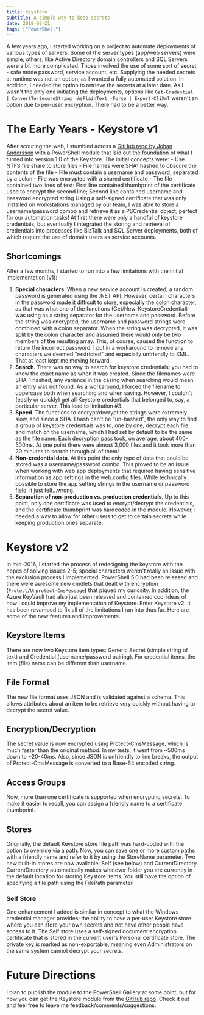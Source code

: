 ```yaml
---
title: Keystore
subtitle: A simple way to keep secrets
date: 2018-08-21
tags: ["PowerShell"]
---
```


A few years ago, I started working on a project to automate deployments of various types of servers. Some of the server types (app/web servers) were simple; others, like Active Directory domain controllers and SQL Servers were a bit more complicated. Those involved the use of some sort of secret - safe mode password, service account, etc. Supplying the needed secrets at runtime was not an option, as I wanted a fully automated solution. In addition, I needed the option to retrieve the secrets at a later date. As I wasn't the only one initiating the deployments, options like `Get-Credential | ConvertTo-SecureString -AsPlainText -Force | Export-CliXml` weren't an option due to per-user encryption. There had to be a better way.

# The Early Years - Keystore v1

After scouring the web, I stumbled across a [GitHub repo by Johan Andersson](https://github.com/remotex/Scripts/tree/master/keystore) with a PowerShell module that laid out the foundation of what I turned into version 1.0 of the Keystore. The initial concepts were: - Use NTFS file share to store files - File names were SHA1 hashed to obscure the contents of the file - File must contain a username and password, separated by a colon - File was encrypted with a shared certificate - The file contained two lines of text: First line contained thumbprint of the certificate used to encrypt the second line; Second line contained username and password encrypted string Using a self-signed certificate that was only installed on workstations managed by our team, I was able to store a username/password combo and retrieve it as a PSCredential object, perfect for our automation tasks! At first there were only a handful of keystore credentials, but eventually I integrated the storing and retrieval of credentials into processes like BizTalk and SQL Server deployments, both of which require the use of domain users as service accounts.

## Shortcomings

After a few months, I started to run into a few limitations with the initial implementation (v1):

1.  **Special characters**. When a new service account is created, a random password is generated using the .NET API. However, certain characters in the password made it difficult to store, especially the colon character, as that was what one of the functions (Get/New-KeystoreCredential) was using as a string separator for the username and password. Before the string was encrypted, the username and password strings were combined with a colon separator. When the string was decrypted, it was split by the colon character and assumed there would only be two members of the resulting array. This, of course, caused the function to return the incorrect password. I put in a workaround to remove any characters we deemed "restricted" and especially unfriendly to XML. That at least kept me moving forward.
2.  **Search**. There was no way to search for keystore credentials; you had to know the exact name as when it was created. Since the filenames were SHA-1 hashed, any variance in the casing when searching would mean an entry was not found. As a workaround, I forced the filename to uppercase both when searching and when saving. However, I couldn't (easily or quickly) get all Keystore credentials that belonged to, say, a particular server. This lead to limitation #3.
3.  **Speed**. The functions to encrypt/decrypt the strings were extremely slow, and since a SHA-1 hash can't be "un-hashed", the only way to find a group of keystore credentials was to, one by one, decrypt each file and match on the username, which I had set by default to be the same as the file name. Each decryption pass took, on average, about 400-500ms. At one point there were almost 3,000 files and it took more than 20 minutes to search through all of them!
4.  **Non-credential data**. At this point the only type of data that could be stored was a username/password combo. This proved to be an issue when working with web app deployments that required having sensitive information as app settings in the web.config files. While technically possible to store the app setting strings in the username or password field, it just felt...wrong.
5.  **Separation of non-production vs. production credentials**. Up to this point, only one certificate was used to encrypt/decrypt the credentials, and the certificate thumbprint was hardcoded in the module. However, I needed a way to allow for other users to get to certain secrets while keeping production ones separate.

# Keystore v2

In mid-2016, I started the process of redesigning the keystore with the hopes of solving issues 2-5; special characters weren't really an issue with the exclusion process I implemented. PowerShell 5.0 had been released and there were awesome new cmdlets that dealt with encryption (`Protect/Unprotect-CmsMessage`) that piqued my curiosity. In addition, the Azure KeyVault had also just been released and contained cool ideas of how I could improve my implementation of Keystore. Enter Keystore v2. It has been revamped to fix all of the limitations I ran into thus far. Here are some of the new features and improvements.

## Keystore Items

There are now two Keystore item types: Generic Secret (simple string of text) and Credential (username/password pairing). For credential items, the item (file) name can be different than username.

## File Format

The new file format uses JSON and is validated against a schema. This allows attributes about an item to be retrieve very quickly without having to decrypt the secret value.

## Encryption/Decryption

The secret value is now encrypted using Protect-CmsMessage, which is much faster than the original method. In my tests, it went from ~500ms down to ~20-40ms. Also, since JSON is unfriendly to line breaks, the output of Protect-CmsMessage is converted to a Base-64 encoded string.

## Access Groups

Now, more than one certificate is supported when encrypting secrets. To make it easier to recall, you can assign a friendly name to a certificate thumbprint.

## Stores

Originally, the default Keystore store file path was hard-coded with the option to override via a path. Now, you can save one or more custom paths with a friendly name and refer to it by using the StoreName parameter. Two new built-in stores are now available: Self (see below) and CurrentDirectory. CurrentDirectory automatically makes whatever folder you are currently in the default location for storing Keystore items. You still have the option of specifying a file path using the FilePath parameter.

### Self Store

One enhancement I added is similar in concept to what the Windows credential manager provides: the ability to have a per-user Keystore store where you can store your own secrets and not have other people have access to it. The Self store uses a self-signed document encryption certificate that is stored in the current user's Personal certificate store. The private key is marked as non-exportable, meaning even Administrators on the same system cannot decrypt your secrets.

# Future Directions

I plan to publish the module to the PowerShell Gallery at some point, but for now you can get the Keystore module from the [GitHub repo](https://github.com/pshamus/Keystore). Check it out and feel free to leave me feedback/comments/suggestions.
